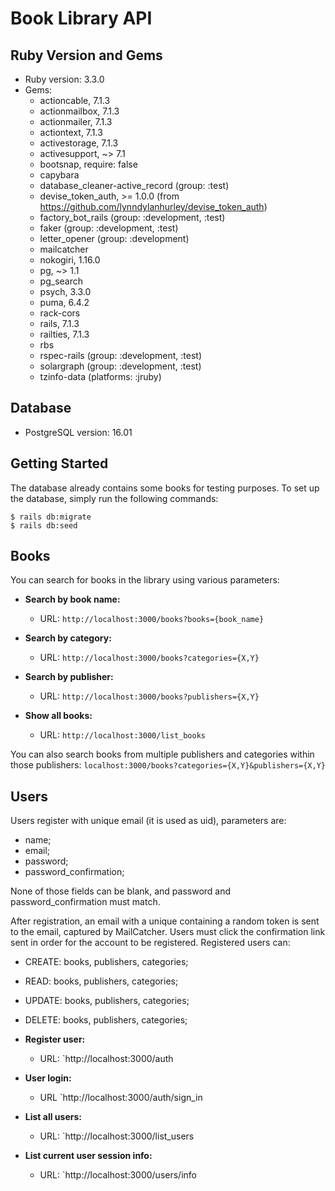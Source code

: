 # Book Library API

## Ruby Version and Gems

- Ruby version: 3.3.0
- Gems:
  - actioncable, 7.1.3
  - actionmailbox, 7.1.3
  - actionmailer, 7.1.3
  - actiontext, 7.1.3
  - activestorage, 7.1.3
  - activesupport, ~> 7.1
  - bootsnap, require: false
  - capybara
  - database_cleaner-active_record (group: :test)
  - devise_token_auth, >= 1.0.0 (from https://github.com/lynndylanhurley/devise_token_auth)
  - factory_bot_rails (group: :development, :test)
  - faker (group: :development, :test)
  - letter_opener (group: :development)
  - mailcatcher
  - nokogiri, 1.16.0
  - pg, ~> 1.1
  - pg_search
  - psych, 3.3.0
  - puma, 6.4.2
  - rack-cors
  - rails, 7.1.3
  - railties, 7.1.3
  - rbs
  - rspec-rails (group: :development, :test)
  - solargraph (group: :development, :test)
  - tzinfo-data (platforms: :jruby)

## Database

- PostgreSQL version: 16.01

## Getting Started

The database already contains some books for testing purposes. To set up the database, simply run the following commands:

```shell
$ rails db:migrate
$ rails db:seed
```
## Books

You can search for books in the library using various parameters:

- **Search by book name:**
  - URL: `http://localhost:3000/books?books={book_name}`

- **Search by category:**
  - URL: `http://localhost:3000/books?categories={X,Y}`

- **Search by publisher:**
  - URL: `http://localhost:3000/books?publishers={X,Y}`

- **Show all books:**
  - URL: `http://localhost:3000/list_books`

You can also search books from multiple publishers and categories within those publishers:
`localhost:3000/books?categories={X,Y}&publishers={X,Y}`

## Users

Users register with unique email (it is used as uid), parameters are:
  - name;
  - email;
  - password;
  - password_confirmation;

None of those fields can be blank, and password and password_confirmation must match.

After registration, an email with a unique containing a random token is sent to the email, captured by MailCatcher.
Users must click the confirmation link sent in order for the account to be registered.
Registered users can:
  - CREATE: books, publishers, categories;
  - READ: books, publishers, categories;
  - UPDATE: books, publishers, categories;
  - DELETE: books, publishers, categories;

- **Register user:**
  - URL: `http://localhost:3000/auth
    
- **User login:**
  - URL `http://localhost:3000/auth/sign_in
  
- **List all users:**
  - URL: `http://localhost:3000/list_users
    
- **List current user session info:**
  - URL: `http://localhost:3000/users/info
